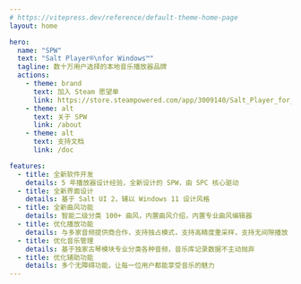 ```yaml
---
# https://vitepress.dev/reference/default-theme-home-page
layout: home

hero:
  name: "SPW"
  text: "Salt Player®\nfor Windows™"
  tagline: 数十万用户选择的本地音乐播放器品牌
  actions:
    - theme: brand
      text: 加入 Steam 愿望单
      link: https://store.steampowered.com/app/3009140/Salt_Player_for_Windows/
    - theme: alt
      text: 关于 SPW
      link: /about
    - theme: alt
      text: 支持文档
      link: /doc

features:
  - title: 全新软件开发
    details: 5 年播放器设计经验，全新设计的 SPW，由 SPC 核心驱动
  - title: 全新界面设计
    details: 基于 Salt UI 2，辅以 Windows 11 设计风格
  - title: 全新曲风功能
    details: 智能二级分类 100+ 曲风，内置曲风介绍，内置专业曲风编辑器
  - title: 优化播放功能
    details: 与多家音频提供商合作，支持独占模式，支持高精度重采样，支持无间隙播放
  - title: 优化音乐管理
    details: 基于独家古琴模块专业分类各种音频，音乐库记录数据不主动抛弃
  - title: 优化辅助功能
    details: 多个无障碍功能，让每一位用户都能享受音乐的魅力
---
```


